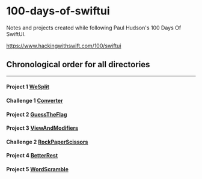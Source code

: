 # 100-days-of-swiftui
Notes and projects created while following Paul Hudson's 100 Days Of SwiftUI.

https://www.hackingwithswift.com/100/swiftui

## Chronological order for all directories
---
#### Project 1 <a href=https://github.com/PaneradFisk/100-days-of-swiftui/tree/main/Project01%20--%20WeSplit>WeSplit</a>
#### Challenge 1 <a href=https://github.com/PaneradFisk/100-days-of-swiftui/tree/main/Challenge%20--%20Day19>Converter</a>
#### Project 2 <a href=https://github.com/PaneradFisk/100-days-of-swiftui/tree/main/Project02%20--%20GuessTheFlag>GuessTheFlag</a>
#### Project 3 <a href=https://github.com/PaneradFisk/100-days-of-swiftui/tree/main/Project03%20--%20ViewsAndModifiers>ViewAndModifiers</a>
#### Challenge 2 <a href=https://github.com/PaneradFisk/100-days-of-swiftui/tree/main/Challenge%20--%20Day25>RockPaperScissors</a>
#### Project 4 <a href=https://github.com/PaneradFisk/100-days-of-swiftui/tree/main/Project04%20--%20BetterRest>BetterRest</a>
#### Project 5 <a href=https://github.com/PaneradFisk/100-days-of-swiftui/tree/main/Project05%20--%20WordScramble>WordScramble</a>

